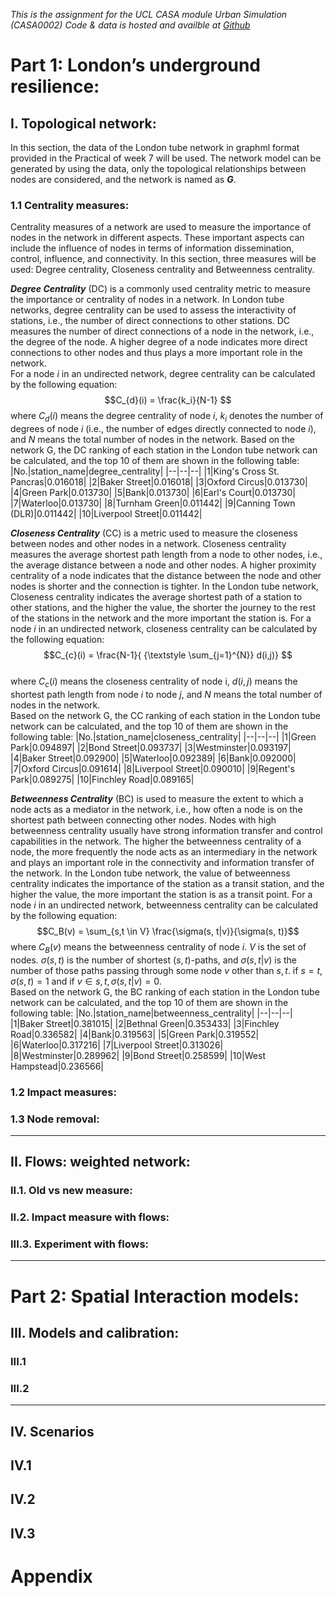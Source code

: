 _This is the assignment for the UCL CASA module Urban Simulation (CASA0002)_
_Code & data is hosted and availble at [Github](https://github.com/X-Fan-Jack/Study_Notes/tree/master/Coursework/CASA02)_

# Part 1: London’s underground resilience:
## I. Topological network:
In this section, the data of the London tube network in graphml format provided in the Practical of week 7 will be used.  The network model can be generated by using the data, only the topological relationships between nodes are considered, and the network is named as **_G_**.

### 1.1 Centrality measures:
Centrality measures of a network are used to measure the importance of nodes in the network in different aspects. These important aspects can include the influence of nodes in terms of information dissemination, control, influence, and connectivity. In this section, three measures will be used: Degree centrality, Closeness centrality and Betweenness centrality.    

_**Degree Centrality**_ (DC) is a commonly used centrality metric to measure the importance or centrality of nodes in a network. In London tube networks, degree centrality can be used to assess the interactivity of stations, i.e., the number of direct connections to other stations. DC measures the number of direct connections of a node in the network, i.e., the degree of the node. A higher degree of a node indicates more direct connections to other nodes and thus plays a more important role in the network.    
For a node $i$ in an undirected network, degree centrality can be calculated by the following equation:
$$C_{d}(i) = \frac{k_i}{N-1} $$
where $C_d(i)$ means the degree centrality of node $i$, $k_i$ denotes the number of degrees of node $i$ (i.e., the number of edges directly connected to node $i$), and $N$ means the total number of nodes in the network. 
Based on the network G, the DC ranking of each station in the London tube network can be calculated, and the top 10 of them are shown in the following table:
|No.|station_name|degree_centrality|
|--|--|--|
|1|King's Cross St. Pancras|0.016018|
|2|Baker Street|0.016018|
|3|Oxford Circus|0.013730|
|4|Green Park|0.013730|
|5|Bank|0.013730|
|6|Earl's Court|0.013730|
|7|Waterloo|0.013730|
|8|Turnham Green|0.011442|
|9|Canning Town (DLR)|0.011442|
|10|Liverpool Street|0.011442|


**_Closeness Centrality_** (CC) is a metric used to measure the closeness between nodes and other nodes in a network. Closeness centrality measures the average shortest path length from a node to other nodes, i.e., the average distance between a node and other nodes. A higher proximity centrality of a node indicates that the distance between the node and other nodes is shorter and the connection is tighter.  In the London tube network, Closeness centrality indicates the average shortest path of a station to other stations, and the higher the value, the shorter the journey to the rest of the stations in the network and the more important the station is.
For a node $i$ in an undirected network, closeness centrality can be calculated by the following equation:
$$C_{c}(i) = \frac{N-1}{ {\textstyle \sum_{j=1}^{N}} d(i,j)} $$  
where $C_c(i)$ means the closeness centrality of node i, $d(i,j)$ means the shortest path length from node $i$ to node $j$, and $N$ means the total number of nodes in the network.  
Based on the network G, the CC ranking of each station in the London tube network can be calculated, and the top 10 of them are shown in the following table:
|No.|station_name|closeness_centrality|
|--|--|--|
|1|Green Park|0.094897|
|2|Bond Street|0.093737|
|3|Westminster|0.093197|
|4|Baker Street|0.092900|
|5|Waterloo|0.092389|
|6|Bank|0.092000|
|7|Oxford Circus|0.091614|
|8|Liverpool Street|0.090010|
|9|Regent's Park|0.089275|
|10|Finchley Road|0.089165|

_**Betweenness Centrality**_ (BC) is used to measure the extent to which a node acts as a mediator in the network, i.e., how often a node is on the shortest path between connecting other nodes. Nodes with high betweenness centrality usually have strong information transfer and control capabilities in the network. The higher the betweenness centrality of a node, the more frequently the node acts as an intermediary in the network and plays an important role in the connectivity and information transfer of the network. In the London tube network, the value of betweenness centrality indicates the importance of the station as a transit station, and the higher the value, the more important the station is as a transit point. 
For a node $i$ in an undirected network, betweenness centrality can be calculated by the following equation: 
$$C_B(v) = \sum_{s,t \in V} \frac{\sigma(s, t|v)}{\sigma(s, t)}$$
where $C_B(v)$ means the betweenness centrality of node $i$. $V$ is the set of nodes. $\sigma(s, t)$ is the number of shortest $(s, t)$-paths, and $\sigma(s, t|v)$ is the number of those paths passing through some node $v$ other than $s,t$. if $s=t, \sigma(s, t)=1$ and if $v \in {s, t}, \sigma(s, t|v) = 0$.   
Based on the network G, the BC ranking of each station in the London tube network can be calculated, and the top 10 of them are shown in the following table:
|No.|station_name|betweenness_centrality|
|--|--|--|
|1|Baker Street|0.381015|
|2|Bethnal Green|0.353433|
|3|Finchley Road|0.336582|
|4|Bank|0.319563|
|5|Green Park|0.319552|
|6|Waterloo|0.317216|
|7|Liverpool Street|0.313026|
|8|Westminster|0.289962|
|9|Bond Street|0.258599|
|10|West Hampstead|0.236566|

### 1.2 Impact measures:


### 1.3 Node removal:

<hr>

## II. Flows: weighted network:
### II.1. Old vs new measure:
### II.2. Impact measure with flows:
### III.3. Experiment with flows:

<hr>

# Part 2: Spatial Interaction models:
## III. Models and calibration:
### III.1
### III.2

<hr>

## IV. Scenarios
## IV.1
## IV.2
## IV.3
# Appendix
